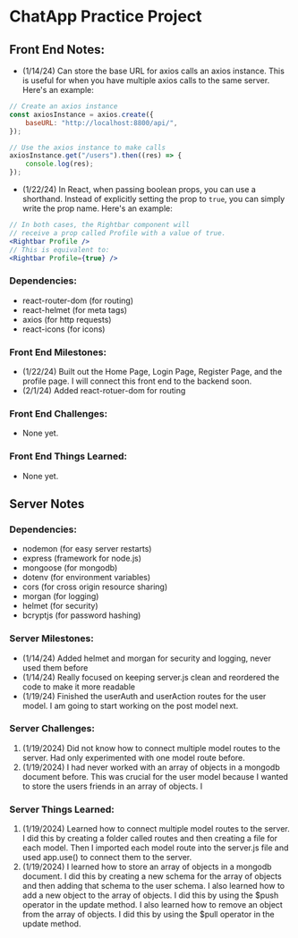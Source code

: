 <!-- *Personal Notes: -->
<!-- (1/14/24) Left on the video: 20:24, getting  alittle lost on the way he is setting up routes for register user-->

<!-- (1/18/24) Got a few minutes to work on the project today, got server side login and register working for "User Model" -->

<!-- (1/19/24) Completed the userAuth and userAction routes for the user model. I am going to start working on the conversations and messages models next. -->

<!-- (1/20/24) Completed the server side for now with messages and conversations. I am going to start working on the front end now. -->

<!-- (1/20/24) Installed react icons to start buiulding out navbar that will display using sockets for notifications. -->

<!-- (1/22/24) I have built out alot of the front end including the Home Page, Login Page, Register Page, and the profile page. I will connect this front end to the backend soon. -->

<!-- (2/1/24) I had taken a break from this project to work on getting some other apps deployed and learning about AWS. I am back now and I am going to start working on the chat page. -->

# ChatApp Practice Project

## Front End Notes:
- (1/14/24) Can store the base URL for axios calls an axios instance. This is useful for when you have multiple axios calls to the same server. Here's an example:

```jsx
// Create an axios instance
const axiosInstance = axios.create({
    baseURL: "http://localhost:8800/api/",
});

// Use the axios instance to make calls
axiosInstance.get("/users").then((res) => {
    console.log(res);
});
```

- (1/22/24) In React, when passing boolean props, you can use a shorthand. Instead of explicitly setting the prop to `true`, you can simply write the prop name. Here's an example:

```jsx
// In both cases, the Rightbar component will 
// receive a prop called Profile with a value of true.
<Rightbar Profile />
// This is equivalent to:
<Rightbar Profile={true} />
```

### Dependencies:

- react-router-dom (for routing)
- react-helmet (for meta tags)
- axios (for http requests)
- react-icons (for icons)

### Front End Milestones:
- (1/22/24) Built out the Home Page, Login Page, Register Page, and the profile page. I will connect this front end to the backend soon.
- (2/1/24) Added react-rotuer-dom for routing

### Front End Challenges:

- None yet.

### Front End Things Learned:

- None yet.

## Server Notes

### Dependencies:

- nodemon (for easy server restarts)
- express (framework for node.js)
- mongoose (for mongodb)
- dotenv (for environment variables)
- cors (for cross origin resource sharing)
- morgan (for logging)
- helmet (for security)
- bcryptjs (for password hashing)

### Server Milestones:

- (1/14/24) Added helmet and morgan for security and logging, never used them before
- (1/14/24) Really focused on keeping server.js clean and reordered the code to make it more readable
- (1/19/24) Finished the userAuth and userAction routes for the user model. I am going to start working on the post model next.

### Server Challenges:

1. (1/19/2024) Did not know how to connect multiple model routes to the server. Had only experimented with one model route before.
2. (1/19/2024) I had never worked with an array of objects in a mongodb document before. This was crucial for the user model because I wanted to store the users friends in an array of objects. I

### Server Things Learned:

1. (1/19/2024) Learned how to connect multiple model routes to the server. I did this by creating a folder called routes and then creating a file for each model. Then I imported each model route into the server.js file and used app.use() to connect them to the server.
2. (1/19/2024) I learned how to store an array of objects in a mongodb document. I did this by creating a new schema for the array of objects and then adding that schema to the user schema. I also learned how to add a new object to the array of objects. I did this by using the $push operator in the update method. I also learned how to remove an object from the array of objects. I did this by using the $pull operator in the update method.
